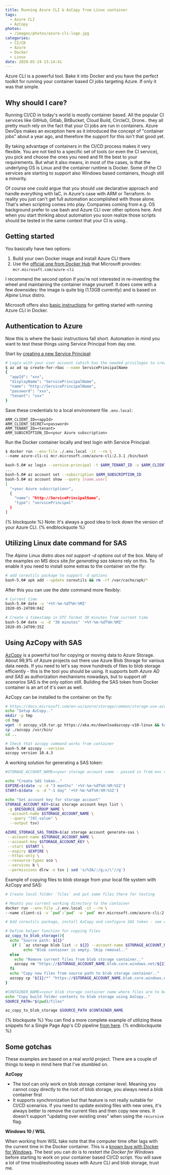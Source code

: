 ```yaml
---
title: Running Azure CLI & AzCopy from Linux container
tags:
  - Azure CLI
  - AzCopy
photos:
  - /images/photos/azure-cli-logo.jpg
categories:
  - CI/CD
  - Azure
  - Docker
  - Linux
date: 2020-05-24 13:14:41
---
```



Azure CLI is a powerful tool. Bake it into Docker and you have the perfect toolkit for running your container based CI jobs targeting Azure. If only it was that simple.

<!-- more -->

## Why should I care?

Running CI/CD in today's world is mostly container based. All the popular CI services like GitHub, Gitlab, BitBucket, Cloud Build, CircleCI, Drone.. they all pretty much rely on the fact that your CI jobs are run in containers. Azure DevOps makes an exception here as it introduced the concept of "container jobs" about a year ago, and therefore the support for this isn't that good yet.

By taking advantage of containers in the CI/CD process makes it very flexible. You are not tied to a specific set of tools (or even the CI service), you pick and choose the ones you need and fit the best to your requirements. But what it also means, in most of the cases, is that the underlying OS is Linux and the container runtime is Docker. Some of the CI services are starting to support also Windows based containers, though still a minority.

Of course one could argue that you should use declarative approach and handle everything with IaC, in Azure's case with ARM or Terraform. In reality you just can't get full automation accomplished with those alone. That's when scripting comes into play. Companies coming from e.g. OS background prefer to use bash and Azure CLI over other options here. And when you start thinking about automation you soon realize those scripts should be tested in the same context that your CI is using..

## Getting started

You basically have two options: 

1) Build your own Docker image and install Azure CLI there 
2) Use the [official one from Docker Hub](https://hub.docker.com/_/microsoft-azure-cli) that Microsoft provides: `mcr.microsoft.com/azure-cli`

I recommend the second option if you're not interested in re-inventing the wheel and maintaining the container image yourself. It does come with a few downsides: the image is quite big (1.13GB currently) and is based on _Alpine_ Linux distro. 

Microsoft offers also [basic instructions](https://docs.microsoft.com/en-us/cli/azure/run-azure-cli-docker?view=azure-cli-latest) for getting started with running Azure CLI in Docker.

## Authentication to Azure

Now this is where the basic instructions fall short. Automation in mind you want to test these things using Service Principal from day one.

Start by [creating a new Service Principal](https://docs.microsoft.com/en-us/cli/azure/create-an-azure-service-principal-azure-cli?view=azure-cli-latest#password-based-authentication):

```bash
# Login with your user account (which has the needed privileges to create new SPNs)
$ az ad sp create-for-rbac --name ServicePrincipalName
{
  "appId": "xxx",
  "displayName": "ServicePrincipalName",
  "name": "http://ServicePrincipalName",
  "password": "xxx",
  "tenant": "xxx"
}

```

Save these credentials to a local environment file `.env.local`:

```
ARM_CLIENT_ID=<appId>
ARM_CLIENT_SECRET=<password>
ARM_TENANT_ID=<tenant>
ARM_SUBSCRIPTION_ID=<your Azure subscription>

```

Run the Docker container locally and test login with Service Principal:

```bash
$ docker run --env-file ./.env.local -it --rm \
--name azure-cli-ci mcr.microsoft.com/azure-cli:2.3.1 /bin/bash

bash-5.0# az login --service-principal -t $ARM_TENANT_ID -u $ARM_CLIENT_ID -p $ARM_CLIENT_SECRET
...
bash-5.0# az account set --subscription $ARM_SUBSCRIPTION_ID
bash-5.0# az account show --query [name,user]
[
  "<your Azure subscription>",
  {
    "name": "http://ServicePrincipalName",
    "type": "servicePrincipal"
  }
]

```

{% blockquote %}
Note: It's always a good idea to lock down the version of your Azure CLI.
{% endblockquote %}

## Utilizing Linux date command for SAS

The _Alpine_ Linux distro _does not support -d options_ out of the box. Many of the examples on MS docs site _for generating sas tokens_ rely on this. To enable it you need to install some extras to the container on the fly:

```bash
# add coreutils package to support -d options
bash-5.0# apk add --update coreutils && rm -rf /var/cache/apk/*

```

After this you can use the _date_ command more flexibly:

```bash
# Current time
bash-5.0# date -u '+%Y-%m-%dT%H:%MZ'
2020-05-24T09:04Z

# Create a timestamp in UTC format 30 minutes from current time
bash-5.0# date -u -d "30 minutes" '+%Y-%m-%dT%H:%MZ'
2020-05-24T09:35Z

```

## Using AzCopy with SAS

[AzCopy](https://docs.microsoft.com/en-us/azure/storage/common/storage-use-azcopy-v10) is a powerful tool for copying or moving data to Azure Storage. About 99,9% of Azure projects out there use Azure Blob Storage for various data needs. If you need to let's say move hundreds of files to blob storage efficiently - this is the tool you should be using. It supports both _Azure AD and SAS_ as authorization mechanisms nowadays, but to support _all scenarios_ SAS is the only option still. Building the SAS token from Docker container is an art of it's own as well.

AzCopy can be installed to the container on the fly:

```bash
# https://docs.microsoft.com/en-us/azure/storage/common/storage-use-azcopy-v10#use-azcopy-in-a-script
echo "Setup AzCopy.."
mkdir -p tmp
cd tmp
wget -O azcopy_v10.tar.gz https://aka.ms/downloadazcopy-v10-linux && tar -xf azcopy_v10.tar.gz --strip-components=1
cp ./azcopy /usr/bin/
cd ..

# Check that azcopy command works from container
bash-5.0# azcopy --version
azcopy version 10.4.3

```

A working solution for generating a SAS token:

```bash
#STORAGE_ACCOUNT_NAME=<your storage account name - passed in from env variable>

echo "Create SAS token.."
EXPIRE=$(date -u -d "3 months" '+%Y-%m-%dT%H:%M:%SZ')
START=$(date -u -d "-1 day" '+%Y-%m-%dT%H:%M:%SZ')

echo "Get account key for storage account"
STORAGE_ACCOUNT_KEY=$(az storage account keys list \
 -g $RESOURCE_GROUP_NAME \
 --account-name $STORAGE_ACCOUNT_NAME \
  --query "[0].value" \
  --output tsv)

AZURE_STORAGE_SAS_TOKEN=$(az storage account generate-sas \
 --account-name $STORAGE_ACCOUNT_NAME \
 --account-key $STORAGE_ACCOUNT_KEY \
 --start $START \
 --expiry $EXPIRE \
 --https-only \
 --resource-types sco \
 --services b \
 --permissions dlrw -o tsv | sed 's/%3A/:/g;s/\"//g')

```

Example of copying files to blob storage from your local file system with AzCopy and SAS:

```bash
# Create local folder `files` and put some files there for testing

# Mounts you current working directory to the container
docker run --env-file ./.env.local -it --rm \
--name client-ci -v `pwd`:`pwd` -w `pwd` mcr.microsoft.com/azure-cli:2.3.1 /bin/bash

# Add coreutils package, install AzCopy and configure SAS token - see examples from previous steps

# Define helper function for copying files
az_copy_to_blob_storage(){
  echo "Source path: ${1}"
   if [ `az storage blob list -c ${2} --account-name $STORAGE_ACCOUNT_NAME --sas-token $AZURE_STORAGE_SAS_TOKEN --query "length([])"` == 0 ]; then
        echo "Blob container is empty. Skip removal.."
  else
    echo "Remove current files from blob storage container.."
    azcopy rm "https://$STORAGE_ACCOUNT_NAME.blob.core.windows.net/${2}?$AZURE_STORAGE_SAS_TOKEN" --recursive=true
  fi
  echo "Copy new files from source path to blob storage container.."
  azcopy cp "${1}/*" "https://$STORAGE_ACCOUNT_NAME.blob.core.windows.net/${2}?$AZURE_STORAGE_SAS_TOKEN" --recursive
}

#CONTAINER_NAME=<your blob storage container name where files are to be copied>
echo "Copy build folder contents to blob storage using AzCopy.."
SOURCE_PATH="$(pwd)/files"

az_copy_to_blob_storage $SOURCE_PATH $CONTAINER_NAME

```

{% blockquote %}
You can find a more complete example of utilizing these snippets for a Single Page App's CD pipeline [from here](https://github.com/Masahigo/dev-playground/tree/master/client#testing-ci-via-docker-container).
{% endblockquote %}

## Some gotchas

These examples are based on a real world project. There are a couple of things to keep in mind here that I've stumbled on.

**AzCopy**

- The tool can only work on blob storage container level. Meaning you cannot copy directly to the root of blob storage, you always need a blob container first
- It supports synchronization but that feature is not really suitable for CI/CD scenarios. If you need to update existing files with new ones, it's always better to remove the current files and then copy new ones. It doesn't support "updating over existing ones" when using the `recursive` flag.

**Windows 10 / WSL**

When working from WSL take note that the computer time ofter lags with the current time in the Docker container. This is a [known bug with Docker for Windows](https://github.com/docker/for-win/issues/4526). The best you can do is to _restart the Docker for Windows_ before starting to work on your container based CI/CD script. You will save a lot of time troubleshooting issues with Azure CLI and blob storage, trust me.

